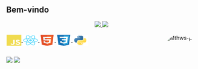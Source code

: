 ## Bem-vindo
<div align="center">
  <a href="https://github.com/Mthws167">
  <img height="180em" src="https://github-readme-stats.vercel.app/api?username=Mthws167&show_icons=true&theme=dark&include_all_commits=true&count_private=true"/>
  <img height="180em" src="https://github-readme-stats.vercel.app/api/top-langs/?username=Mthws167&layout=compact&langs_count=7&theme=dark"/>
</div>
<div style="display: inline_block"><br>
  <img align="center" alt="Mthws-Js" height="30" width="40" src="https://raw.githubusercontent.com/devicons/devicon/master/icons/javascript/javascript-plain.svg">
  <img align="center" alt="Mthws-React" height="30" width="40" src="https://raw.githubusercontent.com/devicons/devicon/master/icons/react/react-original.svg">
  <img align="center" alt="Mthws-HTML" height="30" width="40" src="https://raw.githubusercontent.com/devicons/devicon/master/icons/html5/html5-original.svg">
  <img align="center" alt="Mthws-CSS" height="30" width="40" src="https://raw.githubusercontent.com/devicons/devicon/master/icons/css3/css3-original.svg">
  <img align="center" alt="Mthws-Python" height="30" width="40" src="https://raw.githubusercontent.com/devicons/devicon/master/icons/python/python-original.svg">
  <img align="right" alt="Mthws-pic" height="150" style="border-radius:50px;" src="https://instagram.fmgf1-1.fna.fbcdn.net/v/t51.2885-19/275633692_709505860210507_1689305447693488043_n.jpg?stp=dst-jpg_s150x150&_nc_ht=instagram.fmgf1-1.fna.fbcdn.net&_nc_cat=107&_nc_ohc=-t0aDloZwucAX8q-yW_&edm=ABfd0MgBAAAA&ccb=7-4&oh=00_AT-Jw9A5-F3upVb6du45mABnkw_qfx9toveiIel1-2evcA&oe=6285AA57&_nc_sid=7bff83">
</div>
  
  ##
 
<div> 
  <a href = "mailto:mthws.henrique@hotmail.com"><img src="https://.pngtree.com/so/icône" target="_blank"></a>
  <a href="https://br.linkedin.com/in/matheus-henrique-de-oliveira-33333b229" target="_blank"><img src="https://img.shields.io/badge/-LinkedIn-%230077B5?style=for-the-badge&logo=linkedin&logoColor=white" target="_blank"></a> 
</div>
